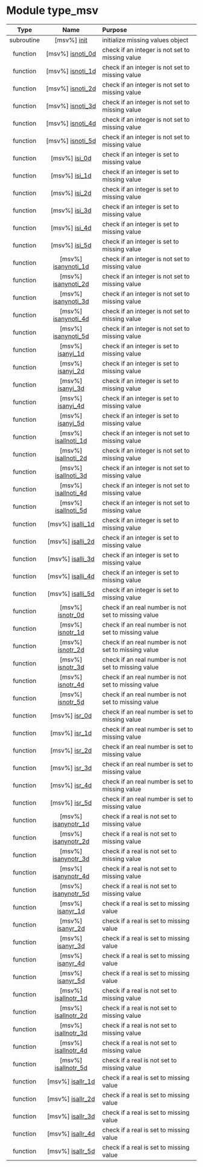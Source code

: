 # Module type_msv

| Type | Name | Purpose |
| :--: | :--: | :---------- |
| subroutine | [msv%] [init](https://github.com/JCSDA/saber/src/bump/type_msv.F90#L103) | initialize missing values object |
| function | [msv%] [isnoti_0d](https://github.com/JCSDA/saber/src/bump/type_msv.F90#L122) | check if an integer is not set to missing value |
| function | [msv%] [isnoti_1d](https://github.com/JCSDA/saber/src/bump/type_msv.F90#L141) | check if an integer is not set to missing value |
| function | [msv%] [isnoti_2d](https://github.com/JCSDA/saber/src/bump/type_msv.F90#L164) | check if an integer is not set to missing value |
| function | [msv%] [isnoti_3d](https://github.com/JCSDA/saber/src/bump/type_msv.F90#L187) | check if an integer is not set to missing value |
| function | [msv%] [isnoti_4d](https://github.com/JCSDA/saber/src/bump/type_msv.F90#L210) | check if an integer is not set to missing value |
| function | [msv%] [isnoti_5d](https://github.com/JCSDA/saber/src/bump/type_msv.F90#L233) | check if an integer is not set to missing value |
| function | [msv%] [isi_0d](https://github.com/JCSDA/saber/src/bump/type_msv.F90#L256) | check if an integer is set to missing value |
| function | [msv%] [isi_1d](https://github.com/JCSDA/saber/src/bump/type_msv.F90#L275) | check if an integer is set to missing value |
| function | [msv%] [isi_2d](https://github.com/JCSDA/saber/src/bump/type_msv.F90#L294) | check if an integer is set to missing value |
| function | [msv%] [isi_3d](https://github.com/JCSDA/saber/src/bump/type_msv.F90#L313) | check if an integer is set to missing value |
| function | [msv%] [isi_4d](https://github.com/JCSDA/saber/src/bump/type_msv.F90#L332) | check if an integer is set to missing value |
| function | [msv%] [isi_5d](https://github.com/JCSDA/saber/src/bump/type_msv.F90#L351) | check if an integer is set to missing value |
| function | [msv%] [isanynoti_1d](https://github.com/JCSDA/saber/src/bump/type_msv.F90#L370) | check if an integer is not set to missing value |
| function | [msv%] [isanynoti_2d](https://github.com/JCSDA/saber/src/bump/type_msv.F90#L386) | check if an integer is not set to missing value |
| function | [msv%] [isanynoti_3d](https://github.com/JCSDA/saber/src/bump/type_msv.F90#L402) | check if an integer is not set to missing value |
| function | [msv%] [isanynoti_4d](https://github.com/JCSDA/saber/src/bump/type_msv.F90#L418) | check if an integer is not set to missing value |
| function | [msv%] [isanynoti_5d](https://github.com/JCSDA/saber/src/bump/type_msv.F90#L434) | check if an integer is not set to missing value |
| function | [msv%] [isanyi_1d](https://github.com/JCSDA/saber/src/bump/type_msv.F90#L450) | check if an integer is set to missing value |
| function | [msv%] [isanyi_2d](https://github.com/JCSDA/saber/src/bump/type_msv.F90#L466) | check if an integer is set to missing value |
| function | [msv%] [isanyi_3d](https://github.com/JCSDA/saber/src/bump/type_msv.F90#L482) | check if an integer is set to missing value |
| function | [msv%] [isanyi_4d](https://github.com/JCSDA/saber/src/bump/type_msv.F90#L498) | check if an integer is set to missing value |
| function | [msv%] [isanyi_5d](https://github.com/JCSDA/saber/src/bump/type_msv.F90#L514) | check if an integer is set to missing value |
| function | [msv%] [isallnoti_1d](https://github.com/JCSDA/saber/src/bump/type_msv.F90#L530) | check if an integer is not set to missing value |
| function | [msv%] [isallnoti_2d](https://github.com/JCSDA/saber/src/bump/type_msv.F90#L546) | check if an integer is not set to missing value |
| function | [msv%] [isallnoti_3d](https://github.com/JCSDA/saber/src/bump/type_msv.F90#L562) | check if an integer is not set to missing value |
| function | [msv%] [isallnoti_4d](https://github.com/JCSDA/saber/src/bump/type_msv.F90#L578) | check if an integer is not set to missing value |
| function | [msv%] [isallnoti_5d](https://github.com/JCSDA/saber/src/bump/type_msv.F90#L594) | check if an integer is not set to missing value |
| function | [msv%] [isalli_1d](https://github.com/JCSDA/saber/src/bump/type_msv.F90#L610) | check if an integer is set to missing value |
| function | [msv%] [isalli_2d](https://github.com/JCSDA/saber/src/bump/type_msv.F90#L626) | check if an integer is set to missing value |
| function | [msv%] [isalli_3d](https://github.com/JCSDA/saber/src/bump/type_msv.F90#L642) | check if an integer is set to missing value |
| function | [msv%] [isalli_4d](https://github.com/JCSDA/saber/src/bump/type_msv.F90#L658) | check if an integer is set to missing value |
| function | [msv%] [isalli_5d](https://github.com/JCSDA/saber/src/bump/type_msv.F90#L674) | check if an integer is set to missing value |
| function | [msv%] [isnotr_0d](https://github.com/JCSDA/saber/src/bump/type_msv.F90#L690) | check if an real number is not set to missing value |
| function | [msv%] [isnotr_1d](https://github.com/JCSDA/saber/src/bump/type_msv.F90#L709) | check if an real number is not set to missing value |
| function | [msv%] [isnotr_2d](https://github.com/JCSDA/saber/src/bump/type_msv.F90#L732) | check if an real number is not set to missing value |
| function | [msv%] [isnotr_3d](https://github.com/JCSDA/saber/src/bump/type_msv.F90#L755) | check if an real number is not set to missing value |
| function | [msv%] [isnotr_4d](https://github.com/JCSDA/saber/src/bump/type_msv.F90#L778) | check if an real number is not set to missing value |
| function | [msv%] [isnotr_5d](https://github.com/JCSDA/saber/src/bump/type_msv.F90#L801) | check if an real number is not set to missing value |
| function | [msv%] [isr_0d](https://github.com/JCSDA/saber/src/bump/type_msv.F90#L824) | check if an real number is set to missing value |
| function | [msv%] [isr_1d](https://github.com/JCSDA/saber/src/bump/type_msv.F90#L843) | check if an real number is set to missing value |
| function | [msv%] [isr_2d](https://github.com/JCSDA/saber/src/bump/type_msv.F90#L862) | check if an real number is set to missing value |
| function | [msv%] [isr_3d](https://github.com/JCSDA/saber/src/bump/type_msv.F90#L881) | check if an real number is set to missing value |
| function | [msv%] [isr_4d](https://github.com/JCSDA/saber/src/bump/type_msv.F90#L900) | check if an real number is set to missing value |
| function | [msv%] [isr_5d](https://github.com/JCSDA/saber/src/bump/type_msv.F90#L919) | check if an real number is set to missing value |
| function | [msv%] [isanynotr_1d](https://github.com/JCSDA/saber/src/bump/type_msv.F90#L938) | check if a real is not set to missing value |
| function | [msv%] [isanynotr_2d](https://github.com/JCSDA/saber/src/bump/type_msv.F90#L954) | check if a real is not set to missing value |
| function | [msv%] [isanynotr_3d](https://github.com/JCSDA/saber/src/bump/type_msv.F90#L970) | check if a real is not set to missing value |
| function | [msv%] [isanynotr_4d](https://github.com/JCSDA/saber/src/bump/type_msv.F90#L986) | check if a real is not set to missing value |
| function | [msv%] [isanynotr_5d](https://github.com/JCSDA/saber/src/bump/type_msv.F90#L1002) | check if a real is not set to missing value |
| function | [msv%] [isanyr_1d](https://github.com/JCSDA/saber/src/bump/type_msv.F90#L1018) | check if a real is set to missing value |
| function | [msv%] [isanyr_2d](https://github.com/JCSDA/saber/src/bump/type_msv.F90#L1034) | check if a real is set to missing value |
| function | [msv%] [isanyr_3d](https://github.com/JCSDA/saber/src/bump/type_msv.F90#L1050) | check if a real is set to missing value |
| function | [msv%] [isanyr_4d](https://github.com/JCSDA/saber/src/bump/type_msv.F90#L1066) | check if a real is set to missing value |
| function | [msv%] [isanyr_5d](https://github.com/JCSDA/saber/src/bump/type_msv.F90#L1082) | check if a real is set to missing value |
| function | [msv%] [isallnotr_1d](https://github.com/JCSDA/saber/src/bump/type_msv.F90#L1098) | check if a real is not set to missing value |
| function | [msv%] [isallnotr_2d](https://github.com/JCSDA/saber/src/bump/type_msv.F90#L1114) | check if a real is not set to missing value |
| function | [msv%] [isallnotr_3d](https://github.com/JCSDA/saber/src/bump/type_msv.F90#L1130) | check if a real is not set to missing value |
| function | [msv%] [isallnotr_4d](https://github.com/JCSDA/saber/src/bump/type_msv.F90#L1146) | check if a real is not set to missing value |
| function | [msv%] [isallnotr_5d](https://github.com/JCSDA/saber/src/bump/type_msv.F90#L1162) | check if a real is not set to missing value |
| function | [msv%] [isallr_1d](https://github.com/JCSDA/saber/src/bump/type_msv.F90#L1178) | check if a real is set to missing value |
| function | [msv%] [isallr_2d](https://github.com/JCSDA/saber/src/bump/type_msv.F90#L1194) | check if a real is set to missing value |
| function | [msv%] [isallr_3d](https://github.com/JCSDA/saber/src/bump/type_msv.F90#L1210) | check if a real is set to missing value |
| function | [msv%] [isallr_4d](https://github.com/JCSDA/saber/src/bump/type_msv.F90#L1226) | check if a real is set to missing value |
| function | [msv%] [isallr_5d](https://github.com/JCSDA/saber/src/bump/type_msv.F90#L1242) | check if a real is set to missing value |
